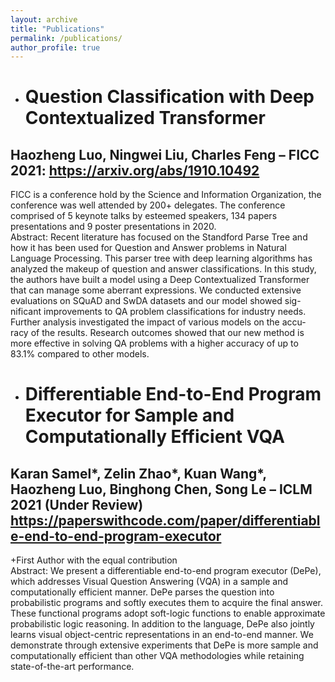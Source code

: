 ```yaml
---
layout: archive
title: "Publications"
permalink: /publications/
author_profile: true
---
```


* # Question Classification with Deep Contextualized Transformer 
## Haozheng Luo, Ningwei Liu, Charles Feng – FICC 2021: https://arxiv.org/abs/1910.10492
FICC is a conference hold by the Science and Information Organization, the conference was well attended by 200+ delegates. The conference comprised of 5 keynote talks by esteemed speakers, 134 papers presentations and 9 poster presentations in 2020.<br />
Abstract: Recent literature has focused on the Standford Parse Tree and how it has been used for Question and Answer problems in Natural Language Processing. This parser tree with deep learning algorithms has analyzed the makeup of question and answer classifications. In this study, the authors have built a model using a Deep Contextualized Transformer that can manage some aberrant expressions. We conducted extensive evaluations on SQuAD and SwDA datasets and our model showed sig- nificant improvements to QA problem classifications for industry needs. Further analysis investigated the impact of various models on the accu- racy of the results. Research outcomes showed that our new method is more effective in solving QA problems with a higher accuracy of up to 83.1% compared to other models.
* # Differentiable End-to-End Program Executor for Sample and Computationally Efficient VQA  
## Karan Samel*, Zelin Zhao*, Kuan Wang*, Haozheng Luo, Binghong Chen, Song Le – ICLM 2021 (Under Review) https://paperswithcode.com/paper/differentiable-end-to-end-program-executor
+First Author with the equal contribution<br />
Abstract: We present a differentiable end-to-end program executor (DePe), which addresses Visual Question Answering (VQA) in a sample and computationally efficient manner. DePe parses the question into probabilistic programs and softly executes them to acquire the final answer. These functional programs adopt soft-logic functions to enable approximate probabilistic logic reasoning. In addition to the language, DePe also jointly learns visual object-centric representations in an end-to-end manner. We demonstrate through extensive experiments that DePe is more sample and computationally efficient than other VQA methodologies while retaining state-of-the-art performance.
